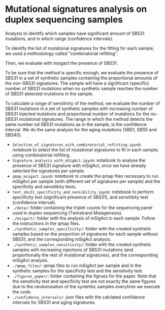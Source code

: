 # Mutational signatures analysis on duplex sequencing samples

Analysis to identify which samples have significant amount of SBS31 mutations, and in which range (confidence intervals).

To identify the list of mutational signatures for the fitting for each sample, we used a methodology called "combinatorial refitting".

Then, we evaluate with msigact the presence of SBS31.

To be sure that the method is specific enough, we evaluate the presence of SBS31 in a set of synthetic samples containing the proportional amounts of the non-SBS31 signatures. The sample will have a significant (specific) number of SBS31 mutations when no synthetic sample reaches the number of SBS31 detected mutations in the sample.

To calculate a range of sensitivity of the method, we evaluate the number of SBS31 mutations in a set of synthetic samples with increasing number of SBS31 injected mutations and proportional number of mutations for the no-SBS31 mutational signatures. The range in which the method detects the same number od SBS31 mutations as in the sample, is the confidence interval. We do the same analysis for the aging mutations (SBS1, SBS5 and SBS40).

- ```Selection_of_signatures_with_combinatorial_refitting.ipynb```: notebook to select the list of mutational signatures to fit in each sample, using combinatorial refitting.
- ```Signature_analysis_with_mSigAct.ipynb```: notebook to analyse the presence of SBS31 signature with mSigAct, once we have already selected the signatures per sample.
- ```qmap_msigact.ipynb```: notebook to create the qmap files necessary to run mSigAct per sample (with different set of signatures per sample) and the specificity and sensitibity tests.
- ```test_sbs31_specificity_and_sensibility.ipynb```: notebook to perform specificity test (significant presence of SBS31), and sensitibity test (confidence interval).
- ```./data/```: folder containing the triplet counts for the sequencing panel used in duplex sequencing (Twinstrand Mutagenesis).
- ```./msigact/```: folder with the analysis of mSigAct in each sample. Follow the instructions in the qmap files.
- ```./synthetic_samples_specificity/```: folder with the created synthetic samples based on the proportion of signatures for each sample without SBS31, and the corresponding mSigAct analysis.
- ```./synthetic_samples_sensitivity/```: folder with the created synthetic samples with increasing injections of SBS31 mutations (and proportionally the rest of mutational signatures), and the corresponding mSigAct analysis.
- ```./qmap_files/```: qmap files to run mSigAct per sample and in the synthetic samples for the specificity test and the sensitivity test.
- ```./figures_paper/```: folder containing the figrues for the paper. Note that the sensitivity test and specificity test are not exactly the same figures due to the randomisation of the syntehtic samples everytime we execute the code.
- ```./confidence_intervals/```: json files with the calclated confidence intervals for SBS31 and aging signatures.